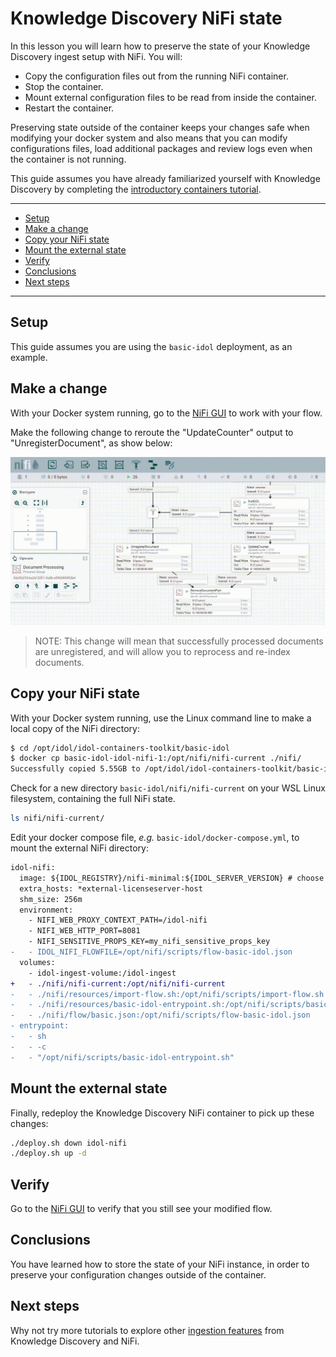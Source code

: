 # Knowledge Discovery NiFi state

In this lesson you will learn how to preserve the state of your Knowledge Discovery ingest setup with NiFi. You will:

- Copy the configuration files out from the running NiFi container.
- Stop the container.
- Mount external configuration files to be read from inside the container.
- Restart the container.

Preserving state outside of the container keeps your changes safe when modifying your docker system and also means that you can modify configurations files, load additional packages and review logs even when the container is not running.

This guide assumes you have already familiarized yourself with Knowledge Discovery by completing the [introductory containers tutorial](../../introduction/containers/README.md).

---

- [Setup](#setup)
- [Make a change](#make-a-change)
- [Copy your NiFi state](#copy-your-nifi-state)
- [Mount the external state](#mount-the-external-state)
- [Verify](#verify)
- [Conclusions](#conclusions)
- [Next steps](#next-steps)

---

## Setup

This guide assumes you are using the `basic-idol` deployment, as an example.

## Make a change

With your Docker system running, go to the [NiFi GUI](http://idol-docker-host:8001/nifi/) to work with your flow.

Make the following change to reroute the "UpdateCounter" output to "UnregisterDocument", as show below:

![nifi-change-flow.gif](./figs/nifi-change-flow.gif)

> NOTE: This change will mean that successfully processed documents are unregistered, and will allow you to reprocess and re-index documents.

## Copy your NiFi state

With your Docker system running, use the Linux command line to make a local copy of the NiFi directory:

```sh
$ cd /opt/idol/idol-containers-toolkit/basic-idol
$ docker cp basic-idol-idol-nifi-1:/opt/nifi/nifi-current ./nifi/
Successfully copied 5.55GB to /opt/idol/idol-containers-toolkit/basic-idol/nifi/
```

Check for a new directory `basic-idol/nifi/nifi-current` on your WSL Linux filesystem, containing the full NiFi state.

```sh
ls nifi/nifi-current/
```

Edit your docker compose file, *e.g.* `basic-idol/docker-compose.yml`, to mount the external NiFi directory:

```diff
idol-nifi:
  image: ${IDOL_REGISTRY}/nifi-minimal:${IDOL_SERVER_VERSION} # choose nifi-minimal or nifi-full
  extra_hosts: *external-licenseserver-host
  shm_size: 256m
  environment:
    - NIFI_WEB_PROXY_CONTEXT_PATH=/idol-nifi
    - NIFI_WEB_HTTP_PORT=8081
    - NIFI_SENSITIVE_PROPS_KEY=my_nifi_sensitive_props_key
-   - IDOL_NIFI_FLOWFILE=/opt/nifi/scripts/flow-basic-idol.json
  volumes:
    - idol-ingest-volume:/idol-ingest
+   - ./nifi/nifi-current:/opt/nifi/nifi-current
-   - ./nifi/resources/import-flow.sh:/opt/nifi/scripts/import-flow.sh
-   - ./nifi/resources/basic-idol-entrypoint.sh:/opt/nifi/scripts/basic-idol-entrypoint.sh
-   - ./nifi/flow/basic.json:/opt/nifi/scripts/flow-basic-idol.json
- entrypoint:
-   - sh
-   - -c
-   - "/opt/nifi/scripts/basic-idol-entrypoint.sh"
```

## Mount the external state

Finally, redeploy the Knowledge Discovery NiFi container to pick up these changes:

```sh
./deploy.sh down idol-nifi
./deploy.sh up -d
```

## Verify

Go to the [NiFi GUI](http://idol-docker-host:8001/nifi/) to verify that you still see your modified flow.

## Conclusions

You have learned how to store the state of your NiFi instance, in order to preserve your configuration changes outside of the container.

## Next steps

Why not try more tutorials to explore other [ingestion features](../README.md) from Knowledge Discovery and NiFi.
